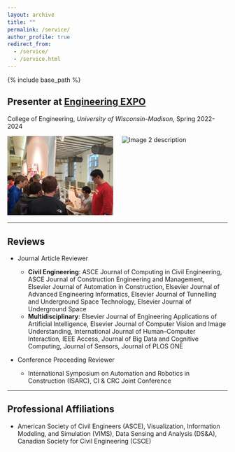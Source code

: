 ```yaml
---
layout: archive
title: ""
permalink: /service/
author_profile: true
redirect_from:
  - /service/
  - /service.html
---
```


{% include base_path %}

## Presenter at [Engineering EXPO](https://engineeringexpo.wisc.edu/) 

College of Engineering, *University of Wisconsin-Madison*, Spring 2022-2024

<div style="display: flex; justify-content: space-between; align-items: flex-start;">
  <div style="flex: 1; margin-right: 10px;">
    <img src="../images/expo.jpg" alt="Image 1 description" width="450">
  </div>
  <div style="flex: 1; margin-left: 10px;">
    <img src="../images/expo1.jpg" alt="Image 2 description" width="450">
  </div>
</div>

<!-- <div style="display: flex; align-items: flex-start; gap: 0">
  <div style="flex: 1; margin: 0; padding: 0;">
    <img src="../images/expo.jpg" alt="Description of image" width="450">
  </div>
  <div style="flex: 1; margin: 0; padding: 0;">
    <p>
      K12 Students were participating in using hand gestures for controlling robotic construction models. 
    </p>
  </div>
</div> -->
---

## Reviews

* Journal Article Reviewer
  * **Civil Engineering**: ASCE Journal of Computing in Civil Engineering, ASCE Journal of Construction Engineering and Management, Elsevier Journal of Automation in Construction, Elsevier Journal of Advanced Engineering Informatics, Elsevier Journal of Tunnelling and Underground Space Technology, Elsevier Journal of Underground Space 
  * **Multidisciplinary**: Elsevier Journal of Engineering Applications of Artificial Intelligence, Elsevier Journal of Computer Vision and Image Understanding, International Journal of Human–Computer Interaction, IEEE Access, Journal of Big Data and Cognitive Computing, Journal of Sensors, Journal of PLOS ONE

* Conference Proceeding Reviewer
  * International Symposium on Automation and Robotics in Construction (ISARC), CI & CRC Joint Conference

---

## Professional Affiliations

* American Society of Civil Engineers (ASCE), Visualization, Information Modeling, and Simulation (VIMS), Data Sensing and Analysis (DS&A), Canadian Society for Civil Engineering (CSCE) 



<!-- Education
======
* Ph.D in Version Control Theory, GitHub University, 2018 (expected)
* M.S. in Jekyll, GitHub University, 2014
* B.S. in GitHub, GitHub University, 2012

Work experience
======
* Spring 2024: Academic Pages Collaborator
  * Github University
  * Duties includes: Updates and improvements to template
  * Supervisor: The Users

* Fall 2015: Research Assistant
  * Github University
  * Duties included: Merging pull requests
  * Supervisor: Professor Hub

* Summer 2015: Research Assistant
  * Github University
  * Duties included: Tagging issues
  * Supervisor: Professor Git
  
Skills
======
* Skill 1
* Skill 2
  * Sub-skill 2.1
  * Sub-skill 2.2
  * Sub-skill 2.3
* Skill 3

Publications
======
  <ul>{% for post in site.publications reversed %}
    {% include archive-single-cv.html %}
  {% endfor %}</ul>
  
Talks
======
  <ul>{% for post in site.talks reversed %}
    {% include archive-single-talk-cv.html  %}
  {% endfor %}</ul>
  
Teaching
======
  <ul>{% for post in site.teaching reversed %}
    {% include archive-single-cv.html %}
  {% endfor %}</ul>
  
Service and leadership
======
* Currently signed in to 43 different slack teams -->
